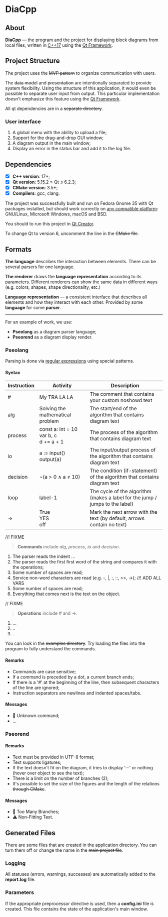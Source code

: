 # DiaCpp

## About
**DiaCpp** — the program and the project for displaying block diagrams from local files,
written in [C++17](https://en.cppreference.com/w/cpp/17) using the [Qt Framework](https://doc.qt.io).

## Project Structure
The project uses the ~~MVP pattern~~ to organize communication with users.

The ~~data model~~ and ~~presentation~~ are intentionally separated to provide system flexibility.
Using the structure of this application, it would even be possible to separate user input from output.
This particular implementation doesn't emphasize this feature using the [Qt Framework](https://doc.qt.io).

All qt dependencies are in a ~~separate directory~~.

### User interface
1. A global menu with the ability to upload a file;
2. Support for the drag-and-drop GUI window;
3. A diagram output in the main window;
4. Display an error in the status bar and add it to the log file.

## Dependencies
- [x] **C++ version**: 17+;
- [x] **Qt version**: 5.15.2 ≤ Qt ≤ 6.2.3;
- [x] **CMake version**: 3.5+;
- [x] **Compilers**: gcc, clang.

The project was successfully built and run on Fedora Gnome 35 with Qt packages installed,
but should work correctly on [any compatible platform](https://doc.qt.io/qt/supported-platforms.html):
GNU/Linux, Microsoft Windows, macOS and BSD.

You should to run this project in [Qt Creator](https://www.qt.io/download).

To change Qt to version 6, uncomment the line in the ~~CMake file~~.

## Formats
**The language** describes the interaction between elements. There can be several parsers for one language.

**The renderer** draws the __language representation__ according to its parameters.
Different renderers can show the same data in different ways (e.g. colors, shapes, shape directionality, etc.)

**Language representation** — a consistent interface that describes all elements and how they interact with each other.
Provided by some **language** for some **parser**.

___

For an example of work, we use:
- **Pseolang** as a diagram parser language;
- **Pseorend** as a diagram display render.

### Pseolang
Parsing is done via [regular expressions](https://en.cppreference.com/w/cpp/regex/ecmascript) using special patterns.

#### Syntax

| Instruction | Activity                                      | Description                                                                  |
| ----------- | --------------------------------------------- | ---------------------------------------------------------------------------- |
| #           | My TRA LA LA                                  | The comment that contains your custom noshowd text                           |
| alg         | Solving the mathematical problem              | The start/end of the algorithm that contains diagram text                    |
| process     | const a: int = 10<br/>var b, c<br/>d += a + 1 | The process of the algorithm that contains diagram text                      |
| io          | a := input()<br/>output(a)                    | The input/output process of the algorithm that contains diagram text         |
| decision    | ¬(a > 0 ∧ a ≠ 10)                             | The condition (if-statement) of the algorithm that contains diagram text     |
| loop        | label-1                                       | The cycle of the algorithm (makes a label for the jump / jumps to the label) |
| =>          | True<br/>YES<br/>off                          | Mark the next arrow with the text (by default, arrows contain no text)       |

//! FIXME
> **Commands** include *alg*, *process*, *io* and *decision*.

1. The parser reads the indent ...
2. The parser reads the first first word of the string and compares it with the operations;
3. Some number of spaces are read;
4. Service non-word characters are read (e.g. -, |, :, ::, >>, ->); //! ADD ALL VARS
5. Some number of spaces are read;
6. Everything that comes next is the text on the object.

// FIXME
> **Operations** include *#* and *=>*.

1. ...
2. ..
3. .

You can look in the ~~examples directory~~.
Try loading the files into the program to fully understand the commands.

#### Remarks
- Commands are case sensitive;
- If a command is preceded by a dot, a current branch ends;
- If there is a '#' at the beginning of the line, then subsequent characters of the line are ignored;
- Instruction separators are newlines and indented spaces/tabs.

#### Messages
* 🚫 Unknown command;
* ...

### Pseorend
#### Remarks
- Text must be provided in UTF-8 format;
- Text supports ligatures;
- If the text doesn't fit on the diagram, it tries to display '···' or nothing (hover over object to see the text);
- There is a limit on the number of branches (2);
- It's possible to set the size of the figures and the length of the relations ~~through CMake~~.

#### Messages
- 🚫 Too Many Branches;
- ⚠️ Non-Fitting Text.

## Generated Files
There are some files that are created in the application directory.
You can turn them off or change the name in the ~~main project file~~.

### Logging
All statuses (errors, warnings, successes) are automatically added to the **report.log** file.

### Parameters
If the appropriate preprocessor directive is used, then a **config.ini** file is created.
This file contains the state of the application's main window.

